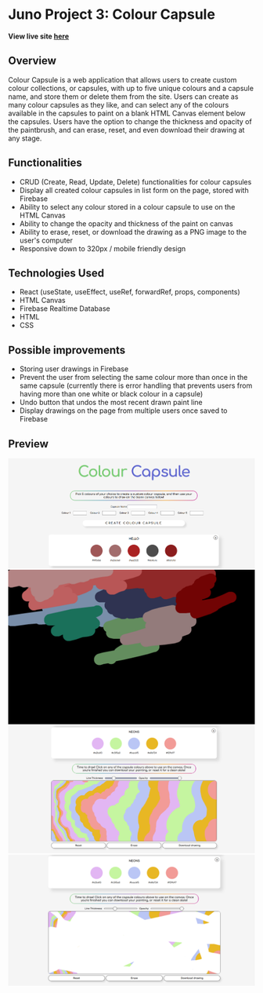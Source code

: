 # Juno Project 3: Colour Capsule

**View live site [here](https://colourcapsule.netlify.app/)**

## Overview
Colour Capsule is a web application that allows users to create custom colour collections, or capsules, with up to five unique colours and a capsule name, and store them or delete them from the site. Users can create as many colour capsules as they like, and can select any of the colours available in the capsules to paint on a blank HTML Canvas element below the capsules. Users have the option to change the thickness and opacity of the paintbrush, and can erase, reset, and even download their drawing at any stage. 

## Functionalities
- CRUD (Create, Read, Update, Delete) functionalities for colour capsules
- Display all created colour capsules in list form on the page, stored with Firebase
- Ability to select any colour stored in a colour capsule to use on the HTML Canvas
- Ability to change the opacity and thickness of the paint on canvas 
- Ability to erase, reset, or download the drawing as a PNG image to the user's computer
- Responsive down to 320px / mobile friendly design

## Technologies Used
- React (useState, useEffect, useRef, forwardRef, props, components)
- HTML Canvas
- Firebase Realtime Database
- HTML
- CSS

## Possible improvements
- Storing user drawings in Firebase
- Prevent the user from selecting the same colour more than once in the same capsule (currently there is error handling that prevents users from having more than one white or black colour in a capsule)
- Undo button that undos the most recent drawn paint line
- Display drawings on the page from multiple users once saved to Firebase

## Preview
![Screenshot of the colour capsule app](./src/assets/screenshots/colour-capsules.png 'Colour Capsule')
![Screenshot of the colour capsule app](./src/assets/screenshots/canvas.png 'Canvas')
![Screenshot of the colour capsule app](./src/assets/screenshots/canvas-drawing.png 'Drawing on Canvas')
![Screenshot of the colour capsule app](./src/assets/screenshots/erase-drawing.png 'Erase Drawing')
